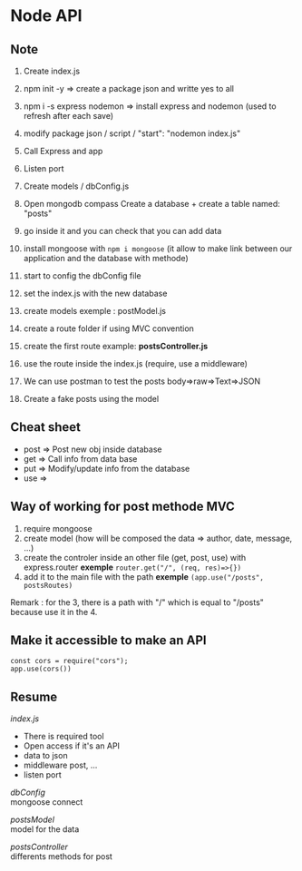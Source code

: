 # Node API  
  
## Note  
  
1) Create index.js  
2) npm init -y => create a package json and writte yes to all  
3) npm i -s express nodemon => install express and nodemon (used to refresh after each save)  
4) modify package json / script / "start": "nodemon index.js"  
5) Call Express and app  
6) Listen port  
7) Create models / dbConfig.js  
8) Open mongodb compass Create a database  + create a table named: "posts"
9) go inside it and you can check that you can add data  
10) install mongoose with ```npm i mongoose``` (it allow to make link between our application and the database with methode)   
  

11) start to config the dbConfig file  
12) set the index.js with the new database  
13) create models exemple : postModel.js  
14) create a route folder if using MVC convention  
15) create the first route example: **postsController.js**  
16) use the route inside the index.js (require, use a middleware) 
  
17) We can use postman to test the posts body=>raw=>Text=>JSON  
18) Create a fake posts using the model  
  
## Cheat sheet  
  
- post => Post new obj inside database  
- get => Call info from data base  
- put => Modify/update info from the database  
- use =>   
  
## Way of working for post methode MVC  

1) require mongoose  
2) create model (how will be composed the data => author, date, message, ...)  
3) create the controler inside an other file (get, post, use) with express.router  **exemple** ```router.get("/", (req, res)=>{})```
4) add it to the main file with the path **exemple** ```(app.use("/posts", postsRoutes)```  
  
Remark : for the 3, there is a path with "/" which is equal to "/posts" because use it in the 4.  
  
## Make it accessible to make an API ##  
  
```const cors = require("cors");```  
```app.use(cors())```  
  
## Resume ##  
*index.js*  
- There is required tool  
- Open access if it's an API  
- data to json  
- middleware post, ...  
- listen port  
  
*dbConfig*  
mongoose connect  
  
*postsModel*  
model for the data  
  
*postsController*  
differents methods for post  

